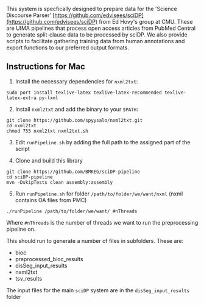 This system is specfically designed to prepare data for the 'Science Discourse Parser' [https://github.com/edvisees/sciDP](https://github.com/edvisees/sciDP) from Ed Hovy's group at CMU. These are UIMA pipelines that  process open access articles from PubMed Central to generate split-clause data to be processed by sciDP. We also provide scripts to facilitate gathering training data from human annotations and export functions to our preferred output formats. 

## Instructions for Mac

1. Install the necessary dependencies for `nxml2txt`:

 ```Shell
 sudo port install texlive-latex texlive-latex-recommended texlive-latex-extra py-lxml
 ```

2. Install `nxml2txt` and add the binary to your `$PATH`:

 ```Shell
 git clone https://github.com/spyysalo/nxml2txt.git
 cd nxml2txt
 chmod 755 nxml2txt nxml2txt.sh
 ```

3. Edit `runPipeline.sh` by adding the full path to the assigned part of the script

4. Clone and build this library

 ```Shell
 git clone https://github.com/BMKEG/sciDP-pipeline
 cd sciDP-pipeline
 mvn -DskipTests clean assembly:assembly
 ```
 
5. Run `runPipeline.sh` for folder `/path/to/folder/we/want/nxml` (nxml contains OA files from PMC)

 ```Shell
 ./runPipeline /path/to/folder/we/want/ #nThreads 
 ```
Where `#nThreads` is the number of threads we want to run the preprocessing pipeline on. 

This should run to generate a number of files in subfolders. These are:

* bioc				
* preprocessed_bioc_results
* disSeg_input_results		
* nxml2txt			
* tsv_results

The input files for the main `sciDP` system are in the `disSeg_input_results` folder 
